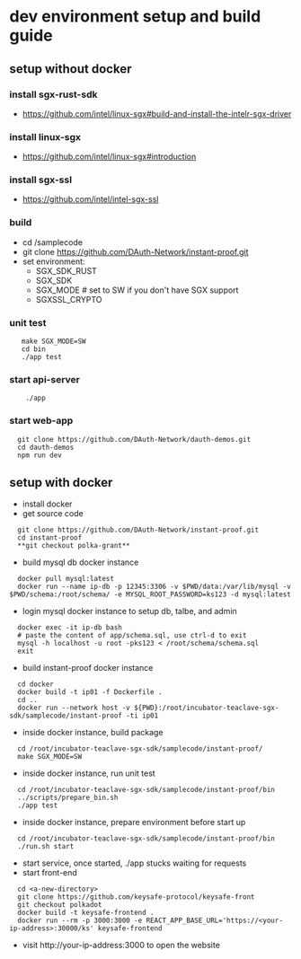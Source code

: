 # dev environment setup and build guide
## setup without docker
### install sgx-rust-sdk
+ https://github.com/intel/linux-sgx#build-and-install-the-intelr-sgx-driver
### install linux-sgx 
+ https://github.com/intel/linux-sgx#introduction
### install sgx-ssl
+ https://github.com/intel/intel-sgx-ssl
### build
+ cd <sgx-rust-sdk>/samplecode
+ git clone https://github.com/DAuth-Network/instant-proof.git
+ set environment:
  + SGX_SDK_RUST 
  + SGX_SDK
  + SGX_MODE # set to SW if you don't have SGX support
  + SGXSSL_CRYPTO
### unit test
```
   make SGX_MODE=SW
   cd bin
   ./app test
```
### start api-server
```
    ./app
```
### start web-app
```
  git clone https://github.com/DAuth-Network/dauth-demos.git
  cd dauth-demos
  npm run dev
```
## setup with docker
+ install docker
+ get source code
```
  git clone https://github.com/DAuth-Network/instant-proof.git
  cd instant-proof
  **git checkout polka-grant**
```
+ build mysql db docker instance
```
  docker pull mysql:latest 
  docker run --name ip-db -p 12345:3306 -v $PWD/data:/var/lib/mysql -v $PWD/schema:/root/schema/ -e MYSQL_ROOT_PASSWORD=ks123 -d mysql:latest
```
+ login mysql docker instance to setup db, talbe, and admin
```
  docker exec -it ip-db bash
  # paste the content of app/schema.sql, use ctrl-d to exit
  mysql -h localhost -u root -pks123 < /root/schema/schema.sql 
  exit
```
+ build instant-proof docker instance
```
  cd docker
  docker build -t ip01 -f Dockerfile .
  cd ..
  docker run --network host -v ${PWD}:/root/incubator-teaclave-sgx-sdk/samplecode/instant-proof -ti ip01
```
+ inside docker instance, build package
```
  cd /root/incubator-teaclave-sgx-sdk/samplecode/instant-proof/
  make SGX_MODE=SW 
```
+ inside docker instance, run unit test
```
  cd /root/incubator-teaclave-sgx-sdk/samplecode/instant-proof/bin
  ../scripts/prepare_bin.sh
  ./app test
```
+ inside docker instance, prepare environment before start up
```
  cd /root/incubator-teaclave-sgx-sdk/samplecode/instant-proof/bin
  ./run.sh start
```
+ start service, once started, ./app stucks waiting for requests
+ start front-end 
```
  cd <a-new-directory>
  git clone https://github.com/keysafe-protocol/keysafe-front
  git checkout polkadot
  docker build -t keysafe-frontend .
  docker run --rm -p 3000:3000 -e REACT_APP_BASE_URL='https://<your-ip-address>:30000/ks' keysafe-frontend
```
+ visit http://your-ip-address:3000 to open the website
